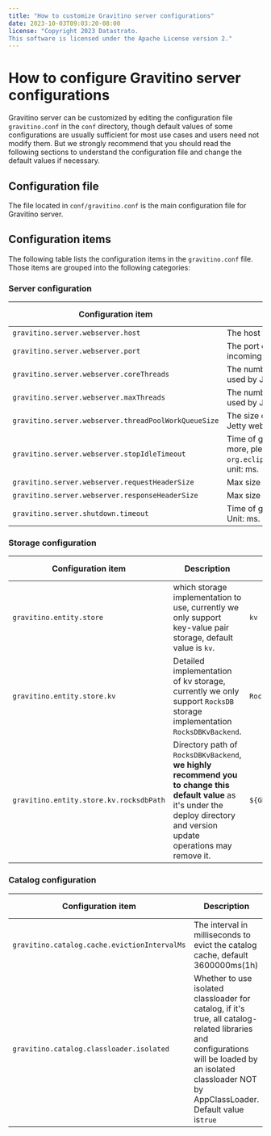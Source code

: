 ```yaml
---
title: "How to customize Gravitino server configurations"
date: 2023-10-03T09:03:20-08:00
license: "Copyright 2023 Datastrato.
This software is licensed under the Apache License version 2."
---
```



# How to configure Gravitino server configurations

Gravitino server can be customized by editing the configuration file `gravitino.conf` in the `conf` directory, though default values of some configurations are usually sufficient for most use cases and users need not modify them.
But we strongly recommend that you should read the following sections to understand the configuration file and change the default values if necessary. 


## Configuration file

The file located in `conf/gravitino.conf` is the main configuration file for Gravitino server.


## Configuration items

The following table lists the configuration items in the `gravitino.conf` file. Those items are grouped into the following categories:

### Server configuration

| Configuration item                                   | Description                                                                                                                                           | Default value | Since version |
|------------------------------------------------------|-------------------------------------------------------------------------------------------------------------------------------------------------------|---------------|---------------|
| `gravitino.server.webserver.host`                    | The host of Gravitino server.                                                                                                                         | `127.0.0.1`   | 0.1.0         |
| `gravitino.server.webserver.port`                    | The port on which the Gravitino server listens for incoming connections.                                                                              | `8090`        | 0.1.0         |
| `gravitino.server.webserver.coreThreads`             | The number of core thread in thread pool which is used by Jetty webserver.                                                                            | `24`          | 0.1.0         |
| `gravitino.server.webserver.maxThreads`              | The number of max thread in thread pool which is used by Jetty webserver.                                                                             | `200`         | 0.1.0         |
| `gravitino.server.webserver.threadPoolWorkQueueSize` | The size of queue in thread pool which is used by Jetty webserver.                                                                                    | `100`         | 0.1.0         |
| `gravitino.server.webserver.stopIdleTimeout`         | Time of graceful stop for Jetty webserver, for more, please see `org.eclipse.jetty.server.Server#setStopTimeout`, unit: ms.                           | `30000`       | 0.1.0         |
| `gravitino.server.webserver.requestHeaderSize`       | Max size of Http request.                                                                                                                             | `131072`      | 0.1.0         |
| `gravitino.server.webserver.responseHeaderSize`      | Max size of Http response.                                                                                                                            | `131072`      | 0.1.0         |
| `gravitino.server.shutdown.timeout`                  | Time of graceful stop for Gravitino webserver. Unit: ms.                                                                                              | `3000`        | 0.2.0         |



### Storage configuration

| Configuration item                      | Description                                                                                                                                                                    | Default value                    | Since version |
|-----------------------------------------|--------------------------------------------------------------------------------------------------------------------------------------------------------------------------------|----------------------------------|---------------|
| `gravitino.entity.store`                | which storage implementation to use, currently we only support key-value pair storage, default value is `kv`.                                                                  | `kv`                             | 0.1.0         |
| `gravitino.entity.store.kv`             | Detailed implementation of kv storage, currently we only support `RocksDB` storage implementation `RocksDBKvBackend`.                                                          | `RocksDBKvBackend`               | 0.1.0         |
| `gravitino.entity.store.kv.rocksdbPath` | Directory path of `RocksDBKvBackend`, **we highly recommend you to change this default value** as it's under the deploy directory and version update operations may remove it. | `${GRAVITINO_HOME}/data/rocksdb` | 0.1.0         |



### Catalog configuration

| Configuration item                            | Description                                                                                                                                                                                             | Default value | Since version |
|-----------------------------------------------|---------------------------------------------------------------------------------------------------------------------------------------------------------------------------------------------------------|---------------|---------------|
| `gravitino.catalog.cache.evictionIntervalMs`  | The interval in milliseconds to evict the catalog cache, default 3600000ms(1h)                                                                                                                          | `3600000`     | 0.1.0         |
| `gravitino.catalog.classloader.isolated`      | Whether to use isolated classloader for catalog, if it's true, all catalog-related libraries and configurations will be loaded by an isolated classloader NOT by AppClassLoader. Default value is`true` | `true`        | 0.1.0         |
